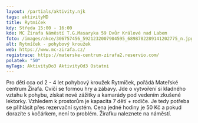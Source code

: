 ```yaml
---
layout: /partials/aktivity.njk
tags: aktivityMD
title: Rytmíček
kdy: Středa 15:00 - 16:00
kde: MC Žirafa Náměstí T.G.Masaryka 59 Dvůr Králové nad Labem
foto: /images/akce/306757456_5921232007904595_6898782289141202775_n.jpg
alt: Rytmíček - pohybový kroužek
web: https://www.mc-zirafa.cz/
registrace: https://materske-centrum-zirafa2.reservio.com/
polatek: "50"
myTags: AktivityDo3 AktivityOd3 Ostatni
---
```

Pro děti cca od 2 - 4 let pohybový kroužek Rytmíček, pořádá Mateřské centrum Žirafa. Cvičí se formou hry a zábavy. Jde o vytvoření si kladného vztahu k pohybu, získat nové zážitky a kamarády pod vedením zkušené lektorky. Vzhledem k prostorům je kapacita 7 dětí + rodiče. Je tedy potřeba se přihlásit přes rezervační systém. Cena jedné hodiny je 50 Kč a pokud dorazíte s kočárkem, není to problém. Žirafku naleznete na náměstí.